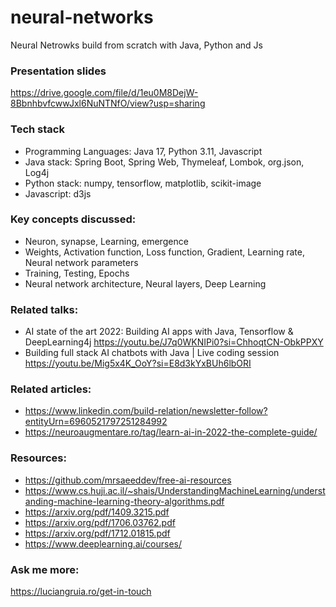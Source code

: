 # neural-networks
Neural Netrowks build from scratch with Java, Python and Js

### Presentation slides
https://drive.google.com/file/d/1eu0M8DejW-8BbnhbvfcwwJxl6NuNTNfO/view?usp=sharing

### Tech stack
- Programming Languages: Java 17, Python 3.11, Javascript
- Java stack: Spring Boot, Spring Web, Thymeleaf, Lombok, org.json, Log4j
- Python stack: numpy, tensorflow, matplotlib, scikit-image
- Javascript: d3js

### Key concepts discussed:
- Neuron, synapse, Learning, emergence
- Weights, Activation function, Loss function, Gradient, Learning rate, Neural network parameters
- Training, Testing, Epochs
- Neural network architecture, Neural layers, Deep Learning

### Related talks:
- AI state of the art 2022: Building AI apps with Java, Tensorflow & DeepLearning4j https://youtu.be/J7q0WKNIPi0?si=ChhoqtCN-ObkPPXY
- Building full stack AI chatbots with Java | Live coding session
https://youtu.be/Mig5x4K_OoY?si=E8d3kYxBUh6lbORI

### Related articles:
- https://www.linkedin.com/build-relation/newsletter-follow?entityUrn=6960521797251284992
- https://neuroaugmentare.ro/tag/learn-ai-in-2022-the-complete-guide/

### Resources:
- https://github.com/mrsaeeddev/free-ai-resources
- https://www.cs.huji.ac.il/~shais/UnderstandingMachineLearning/understanding-machine-learning-theory-algorithms.pdf
- https://arxiv.org/pdf/1409.3215.pdf
- https://arxiv.org/pdf/1706.03762.pdf
- https://arxiv.org/pdf/1712.01815.pdf
- https://www.deeplearning.ai/courses/

### Ask me more:
https://luciangruia.ro/get-in-touch